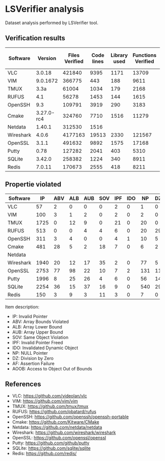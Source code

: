 # LSVerifier analysis

Dataset analysis performed by LSVerifier tool.


## Verification results

| Software  | Version | Files Verified | Code lines | Library used | Functions Verified | Counterexamples | Overall time | Peak Memory Usage |
|-----------|------------|---------|-------|-------|--------|------|-----------|----------|
| VLC       | 3.0.18     | 421840  | 9395  | 1171  | 13709  | 72   | 1033.79s  | 20.09 MB |
| VIM       | 9.0.1672   | 366775  | 443   | 188   | 9611   | 110  | 554.56s   | 39.83MB  | 
| TMUX      | 3.3a       | 61004   | 1034  | 179   | 2168   | 1788 | 52218.45s | 43.12MB  |
| RUFUS     | 4.1        | 56278   | 1453  | 144   | 1615   | 576  | 283.95s   | 6.06MB   |
| OpenSSH   | 9.3        | 109791  | 3919  | 290   | 3183   | 338  | 873.27s   | 42.58MB  |
| Cmake     | 3.27.0-rc4 | 324760  | 7710  | 1516  | 11279  | 552  | 934.21s   | 37.07MB  |
| Netdata   | 1.40.1     | 312530  | 1516  |       |        |      |           |          |
| Wireshark | 4.0.6      | 4177163 | 19513 | 2330  | 121567 | 2141 | 59952.39s | 391.44MB |
| OpenSSL   | 3.1.1      | 491632  | 9892  | 1575  | 17168  | 3140 | 6046.63s  | 53.34MB  |
| Putty     | 0.78       | 127282  | 2041  | 403   | 5310   | 2472 | 66210.32s | 58.54MB  | 
| SQLite    | 3.42.0     | 258382  | 1224  | 340   | 8911   | 3265 | 2493.75s  | 33.22MB  |
| Redis     | 7.0.11     | 170673  | 2555  | 418   | 8211   | 187  | 727.76s   | 46.57MB  |
  

## Propertie violated

| Software  | IP    | ABV   | ALB   | AUB   | SOV   | IPF   | IDO   | NP    | DZ    | AF    | AOOB  |
|-----------|-------|-------|-------|-------|-------|-------|-------|-------|-------|-------|-------|
| VLC       | 57    | 2     | 0     | 0     | 0     | 2     | 0     | 1     | 0     | 10    | 0     |
| VIM       | 100   | 3     | 1     | 2     | 0     | 2     | 0     | 2     | 0     | 0     | 0     |
| TMUX      | 1725  | 0     | 12    | 9     | 0     | 21    | 0     | 20    | 0     | 1     | 0     |
| RUFUS     | 513   | 0     | 0     | 4     | 4     | 6     | 0     | 20    | 29    | 0     | 0     |
| OpenSSH   | 311   | 3     | 4     | 0     | 0     | 4     | 1     | 10    | 5     | 0     | 0     |
| Cmake     | 481   | 28    | 5     | 2     | 18    | 7     | 0     | 6     | 2     | 3     | 0     |
| Netdata   |       |       |       |       |       |       |       |       |       |       | 0     |
| Wireshark | 1940  | 20    | 12    | 17    | 35    | 2     | 0     | 77    | 5     | 27    | 6     |
| OpenSSL   | 2753  | 77    | 98    | 22    | 10    | 7     | 2     | 131   | 11    | 29    | 0     |
| Putty     | 1996  | 8     | 25    | 26    | 4     | 6     | 0     | 56    | 14    | 337   | 0     |
| SQLite    | 2254  | 36    | 15    | 37    | 16    | 9     | 0     | 540   | 29    | 326   | 3     |
| Redis     | 150   | 3     | 9     | 3     | 11    | 3     | 0     | 7     | 0     | 0     | 1     |

Item description:

* IP: Invalid Pointer
* ABV: Array Bounds Violated
* ALB: Array Lower Bound
* AUB: Array Upper Bound
* SOV: Same Object Violation
* IPF: Invalid Pointer Freed
* IDO: Invalidated Dynamic Object
* NP: NULL Pointer
* DZ: Division by Zero
* AF: Assertion Failure
* AOOB: Access to Object Out of Bounds


## References

* VLC: https://github.com/videolan/vlc
* VIM: https://github.com/vim/vim
* TMUX: https://github.com/tmux/tmux
* RUFUS: https://github.com/pbatard/rufus
* OpenSSH: https://github.com/openssh/openssh-portable
* Cmake: https://github.com/Kitware/CMake
* Netdata: https://github.com/netdata/netdata
* Wireshark: https://github.com/wireshark/wireshark
* OpenSSL: https://github.com/openssl/openssl
* Putty: https://github.com/github/putty
* SQLite: https://github.com/sqlite/sqlite
* Redis: https://github.com/redis/

